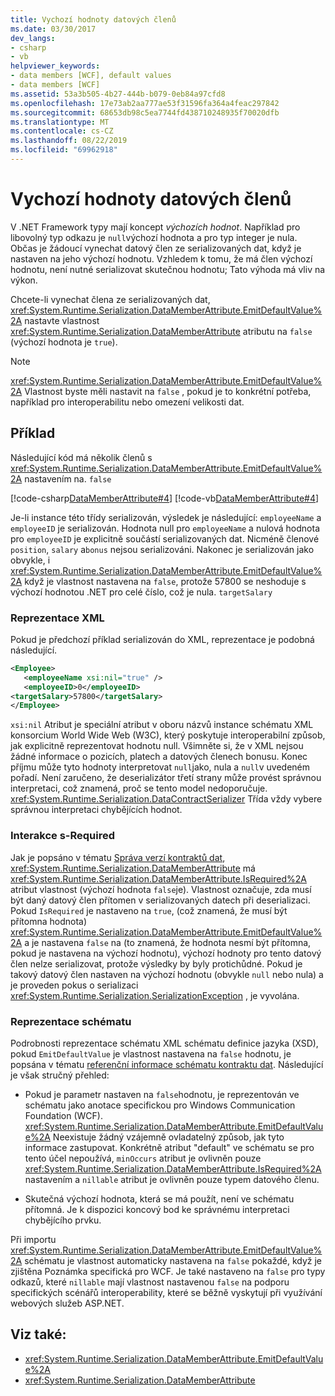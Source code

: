 ```yaml
---
title: Vychozí hodnoty datových členů
ms.date: 03/30/2017
dev_langs:
- csharp
- vb
helpviewer_keywords:
- data members [WCF], default values
- data members [WCF]
ms.assetid: 53a3b505-4b27-444b-b079-0eb84a97cfd8
ms.openlocfilehash: 17e73ab2aa777ae53f31596fa364a4feac297842
ms.sourcegitcommit: 68653db98c5ea7744fd438710248935f70020dfb
ms.translationtype: MT
ms.contentlocale: cs-CZ
ms.lasthandoff: 08/22/2019
ms.locfileid: "69962918"
---
```

# <a name="data-member-default-values"></a>Vychozí hodnoty datových členů
V .NET Framework typy mají koncept *výchozích hodnot*. Například pro libovolný typ odkazu je `null`výchozí hodnota a pro typ integer je nula. Občas je žádoucí vynechat datový člen ze serializovaných dat, když je nastaven na jeho výchozí hodnotu. Vzhledem k tomu, že má člen výchozí hodnotu, není nutné serializovat skutečnou hodnotu; Tato výhoda má vliv na výkon.  
  
 Chcete-li vynechat člena ze serializovaných dat, <xref:System.Runtime.Serialization.DataMemberAttribute.EmitDefaultValue%2A> nastavte vlastnost <xref:System.Runtime.Serialization.DataMemberAttribute> atributu na `false` (výchozí hodnota je `true`).  
  
> [!NOTE]
> <xref:System.Runtime.Serialization.DataMemberAttribute.EmitDefaultValue%2A> Vlastnost byste měli nastavit na `false` , pokud je to konkrétní potřeba, například pro interoperabilitu nebo omezení velikosti dat.  
  
## <a name="example"></a>Příklad  
 Následující kód má několik členů s <xref:System.Runtime.Serialization.DataMemberAttribute.EmitDefaultValue%2A> nastavením na. `false`  
  
 [!code-csharp[DataMemberAttribute#4](../../../../samples/snippets/csharp/VS_Snippets_CFX/datamemberattribute/cs/overview.cs#4)]
 [!code-vb[DataMemberAttribute#4](../../../../samples/snippets/visualbasic/VS_Snippets_CFX/datamemberattribute/vb/overview.vb#4)]  
  
 Je-li instance této třídy serializován, výsledek je následující: `employeeName` a `employeeID` je serializován. Hodnota null pro `employeeName` a nulová hodnota pro `employeeID` je explicitně součástí serializovaných dat. Nicméně členové `position`, `salary` a`bonus` nejsou serializováni. Nakonec je serializován jako obvykle, i <xref:System.Runtime.Serialization.DataMemberAttribute.EmitDefaultValue%2A> když je vlastnost nastavena na `false`, protože 57800 se neshoduje s výchozí hodnotou .NET pro celé číslo, což je nula. `targetSalary`  
  
### <a name="xml-representation"></a>Reprezentace XML  
 Pokud je předchozí příklad serializován do XML, reprezentace je podobná následující.  
  
```xml  
<Employee>  
   <employeeName xsi:nil="true" />  
   <employeeID>0</employeeID>  
<targetSalary>57800</targetSalary>  
</Employee>  
```  
  
 `xsi:nil` Atribut je speciální atribut v oboru názvů instance schématu XML konsorcium World Wide Web (W3C), který poskytuje interoperabilní způsob, jak explicitně reprezentovat hodnotu null. Všimněte si, že v XML nejsou žádné informace o pozicích, platech a datových členech bonusu. Konec příjmu může tyto hodnoty interpretovat `null`jako, nula a `null`v uvedeném pořadí. Není zaručeno, že deserializátor třetí strany může provést správnou interpretaci, což znamená, proč se tento model nedoporučuje. <xref:System.Runtime.Serialization.DataContractSerializer> Třída vždy vybere správnou interpretaci chybějících hodnot.  
  
### <a name="interaction-with-isrequired"></a>Interakce s-Required  
 Jak je popsáno v tématu [Správa verzí kontraktů dat](../../../../docs/framework/wcf/feature-details/data-contract-versioning.md), <xref:System.Runtime.Serialization.DataMemberAttribute> má <xref:System.Runtime.Serialization.DataMemberAttribute.IsRequired%2A> atribut vlastnost (výchozí hodnota `false`je). Vlastnost označuje, zda musí být daný datový člen přítomen v serializovaných datech při deserializaci. Pokud `IsRequired` je nastaveno na `true`, (což znamená, že musí být přítomna hodnota) <xref:System.Runtime.Serialization.DataMemberAttribute.EmitDefaultValue%2A> a je nastavena `false` na (to znamená, že hodnota nesmí být přítomna, pokud je nastavena na výchozí hodnotu), výchozí hodnoty pro tento datový člen nelze serializovat, protože výsledky by byly protichůdné. Pokud je takový datový člen nastaven na výchozí hodnotu (obvykle `null` nebo nula) a je proveden pokus o serializaci <xref:System.Runtime.Serialization.SerializationException> , je vyvolána.  
  
### <a name="schema-representation"></a>Reprezentace schématu  
 Podrobnosti reprezentace schématu XML schématu definice jazyka (XSD), pokud `EmitDefaultValue` je vlastnost nastavena na `false` hodnotu, je popsána v tématu [referenční informace schématu kontraktu dat](../../../../docs/framework/wcf/feature-details/data-contract-schema-reference.md). Následující je však stručný přehled:  
  
- Pokud je parametr nastaven na `false`hodnotu, je reprezentován ve schématu jako anotace specifickou pro Windows Communication Foundation (WCF). <xref:System.Runtime.Serialization.DataMemberAttribute.EmitDefaultValue%2A> Neexistuje žádný vzájemně ovladatelný způsob, jak tyto informace zastupovat. Konkrétně atribut "default" ve schématu se pro tento účel nepoužívá, `minOccurs` atribut je ovlivněn pouze <xref:System.Runtime.Serialization.DataMemberAttribute.IsRequired%2A> nastavením a `nillable` atribut je ovlivněn pouze typem datového členu.  
  
- Skutečná výchozí hodnota, která se má použít, není ve schématu přítomná. Je k dispozici koncový bod ke správnému interpretaci chybějícího prvku.  
  
 Při importu <xref:System.Runtime.Serialization.DataMemberAttribute.EmitDefaultValue%2A> schématu je vlastnost automaticky nastavena na `false` pokaždé, když je zjištěna Poznámka specifická pro WCF. Je také nastaveno na `false` pro typy odkazů, které `nillable` mají vlastnost nastavenou `false` na podporu specifických scénářů interoperability, které se běžně vyskytují při využívání webových služeb ASP.NET.  
  
## <a name="see-also"></a>Viz také:

- <xref:System.Runtime.Serialization.DataMemberAttribute.EmitDefaultValue%2A>
- <xref:System.Runtime.Serialization.DataMemberAttribute>
